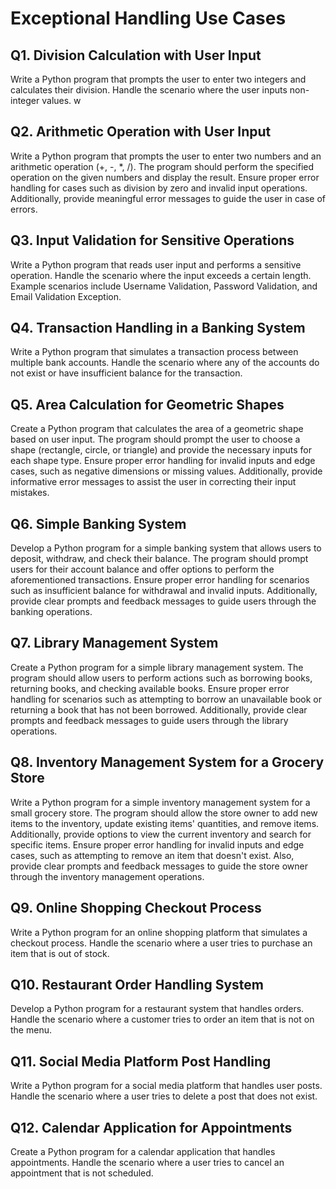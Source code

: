 # Exceptional Handling Use Cases

## Q1. Division Calculation with User Input

Write a Python program that prompts the user to enter two integers and calculates their division. Handle the scenario
where the user inputs non-integer values.
w

## Q2. Arithmetic Operation with User Input

Write a Python program that prompts the user to enter two numbers and an arithmetic operation (+, -, *, /). The program
should perform the specified operation on the given numbers and display the result. Ensure proper error handling for
cases such as division by zero and invalid input operations. Additionally, provide meaningful error messages to guide
the user in case of errors.

## Q3. Input Validation for Sensitive Operations

Write a Python program that reads user input and performs a sensitive operation. Handle the scenario where the input
exceeds a certain length. Example scenarios include Username Validation, Password Validation, and Email Validation
Exception.

## Q4. Transaction Handling in a Banking System

Write a Python program that simulates a transaction process between multiple bank accounts. Handle the scenario where
any of the accounts do not exist or have insufficient balance for the transaction.

## Q5. Area Calculation for Geometric Shapes

Create a Python program that calculates the area of a geometric shape based on user input. The program should prompt the
user to choose a shape (rectangle, circle, or triangle) and provide the necessary inputs for each shape type. Ensure
proper error handling for invalid inputs and edge cases, such as negative dimensions or missing values. Additionally,
provide informative error messages to assist the user in correcting their input mistakes.

## Q6. Simple Banking System

Develop a Python program for a simple banking system that allows users to deposit, withdraw, and check their balance.
The program should prompt users for their account balance and offer options to perform the aforementioned transactions.
Ensure proper error handling for scenarios such as insufficient balance for withdrawal and invalid inputs. Additionally,
provide clear prompts and feedback messages to guide users through the banking operations.

## Q7. Library Management System

Create a Python program for a simple library management system. The program should allow users to perform actions such
as borrowing books, returning books, and checking available books. Ensure proper error handling for scenarios such as
attempting to borrow an unavailable book or returning a book that has not been borrowed. Additionally, provide clear
prompts and feedback messages to guide users through the library operations.

## Q8. Inventory Management System for a Grocery Store

Write a Python program for a simple inventory management system for a small grocery store. The program should allow the
store owner to add new items to the inventory, update existing items' quantities, and remove items. Additionally,
provide options to view the current inventory and search for specific items. Ensure proper error handling for invalid
inputs and edge cases, such as attempting to remove an item that doesn't exist. Also, provide clear prompts and feedback
messages to guide the store owner through the inventory management operations.

## Q9. Online Shopping Checkout Process

Write a Python program for an online shopping platform that simulates a checkout process. Handle the scenario where a
user tries to purchase an item that is out of stock.

## Q10. Restaurant Order Handling System

Develop a Python program for a restaurant system that handles orders. Handle the scenario where a customer tries to
order an item that is not on the menu.

## Q11. Social Media Platform Post Handling

Write a Python program for a social media platform that handles user posts. Handle the scenario where a user tries to
delete a post that does not exist.

## Q12. Calendar Application for Appointments

Create a Python program for a calendar application that handles appointments. Handle the scenario where a user tries to
cancel an appointment that is not scheduled.
